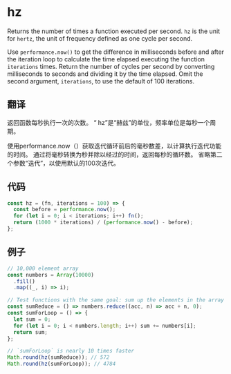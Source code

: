 # hz

Returns the number of times a function executed per second. 
`hz` is the unit for `hertz`, the unit of frequency defined as one cycle per second.

Use `performance.now()` to get the difference in milliseconds before and after the iteration loop to calculate the time elapsed executing the function `iterations` times. 
Return the number of cycles per second by converting milliseconds to seconds and dividing it by the time elapsed. 
Omit the second argument, `iterations`, to use the default of 100 iterations.

## 翻译

返回函数每秒执行一次的次数。
“ hz”是“赫兹”的单位，频率单位是每秒一个周期。

使用performance.now（）获取迭代循环前后的毫秒数差，以计算执行迭代功能的时间。
通过将毫秒转换为秒并除以经过的时间，返回每秒的循环数。
省略第二个参数“迭代”，以使用默认的100次迭代。

## 代码

```js
const hz = (fn, iterations = 100) => {
  const before = performance.now();
  for (let i = 0; i < iterations; i++) fn();
  return (1000 * iterations) / (performance.now() - before);
};
```

## 例子

```js
// 10,000 element array
const numbers = Array(10000)
  .fill()
  .map((_, i) => i);

// Test functions with the same goal: sum up the elements in the array
const sumReduce = () => numbers.reduce((acc, n) => acc + n, 0);
const sumForLoop = () => {
  let sum = 0;
  for (let i = 0; i < numbers.length; i++) sum += numbers[i];
  return sum;
};

// `sumForLoop` is nearly 10 times faster
Math.round(hz(sumReduce)); // 572
Math.round(hz(sumForLoop)); // 4784
```
